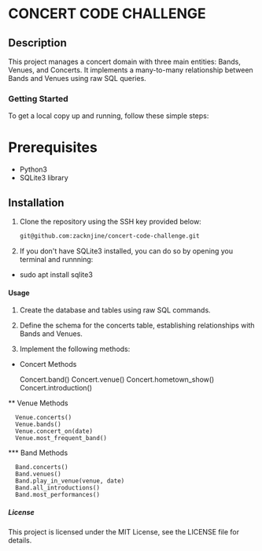 # CONCERT CODE CHALLENGE

## Description
This project manages a concert domain with three main entities: Bands, Venues, and Concerts. It implements a many-to-many relationship between Bands and Venues using raw SQL queries.

### Getting Started
To get a local copy up and running, follow these simple steps:

# Prerequisites
* Python3
* SQLite3 library

## Installation
1. Clone the repository using the SSH key provided below:
   ```bash
   git@github.com:zacknjine/concert-code-challenge.git

2. If you don't have SQLite3 installed, you can do so by opening you terminal and runnning:
* sudo apt install sqlite3

#### Usage

1. Create the database and tables using raw SQL commands.

2. Define the schema for the concerts table, establishing relationships with Bands and Venues.

3. Implement the following methods:

  * Concert Methods

     Concert.band()
     Concert.venue()
     Concert.hometown_show()
     Concert.introduction()


  ** Venue Methods

      Venue.concerts()
      Venue.bands()
      Venue.concert_on(date)
      Venue.most_frequent_band()


 *** Band Methods

      Band.concerts()
      Band.venues()
      Band.play_in_venue(venue, date)
      Band.all_introductions()
      Band.most_performances()



##### License

This project is licensed under the MIT License, see the LICENSE file for details.
